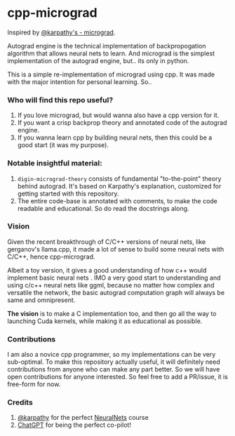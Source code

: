 # cpp-micrograd
Inspired by [@karpathy's - micrograd](https://github.com/karpathy/micrograd).

Autograd engine is the technical implementation of backpropogation algorithm that allows neural nets to learn.
And micrograd is the simplest implementation of the autograd engine, but.. its only in python.

This is a simple re-implementation of micrograd using cpp.
It was made with the major intention for personal learning. So..

### Who will find this repo useful?
1. If you love micrograd, but would wanna also have a cpp version for it.
2. If you want a crisp backprop theory and annotated code of the autograd engine. 
3. If you wanna learn cpp by building neural nets, then this could be a good start (it was my purpose).

### Notable insightful material:
1. `digin-micrograd-theory` consists of fundamental "to-the-point" theory behind autograd. It's based on Karpathy's explanation, customized for getting started with this repository.
2. The entire code-base is annotated with comments, to make the code readable and educational. So do read the docstrings along.

### Vision
Given the recent breakthrough of C/C++ versions of neural nets, like gerganov's llama.cpp, it made a lot of sense to build some neural nets with C/C++, hence cpp-micrograd.

Albeit a toy version, it gives a good understanding of how c++ would implement basic neural nets . IMO a very good start to understanding and using c/c++ neural nets like ggml, because no matter how complex and versatile the network, the basic autograd computation graph will always be same and omnipresent.

**The vision** is to make a C implementation too, and then go all the way to launching Cuda kernels, while making it as educational as possible. 

### Contributions
I am also a novice cpp programmer, so my implementations can be very sub-optimal.
To make this repository actually useful, it will definitely need contributions from anyone who can make any part better.
So we will have open contributions for anyone interested.
So feel free to add a PR/issue, it is free-form for now.

### Credits
1. [@karpathy](https://github.com/karpathy) for the perfect [NeuralNets](https://www.youtube.com/watch?v=VMj-3S1tku0&list=PLAqhIrjkxbuWI23v9cThsA9GvCAUhRvKZ) course
2. [ChatGPT](https://chat.openai.com/) for being the perfect co-pilot!



<!-- I implemented cpp-micrograd a C++ version of Karpathy's autograd engine.

https://github.com/10-zin/cpp-micrograd

I have been working on this for almost 3 weeks on and off. Tho I really kicked it off last week once I got the main engine with backward pass working.

Given the recent breakthrough of C/C++ versions of neural nets, like gerganov's llama.cpp, it made a lot of sense to build some neural nets with C/C++, hence cpp-micrograd.

Albeit a toy version, it gives a good understanding of how c++ would implement basic neural nets . IMO a very good start to understanding and using c/c++ neural nets, like ggml as no matter how complex the network, the basic autograd computation graph will always be the core.

The vision is to make a C implementation too, and then go all the way to launching Cuda kernels, while making it as educational as possible. 
Here is what value you can get from the repo currently.
 If you love micrograd, but would wanna also have a cpp version for it. 
If you want a crisp backprop theory and annotated code of the autograd engine.
 If you wanna learn cpp by building neural nets, then this could be a good start (it was my purpose).
So.. if you find it interesting, do support the project with stars, and contributions. Thanks for reading! -->